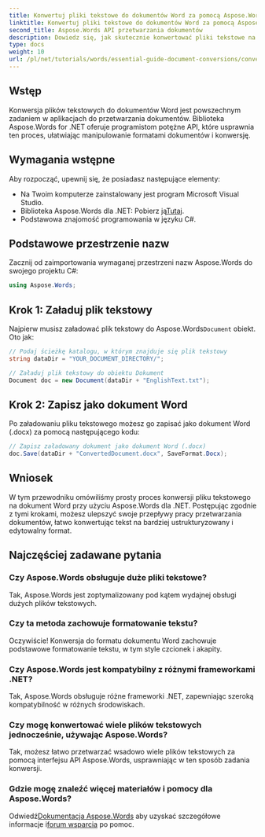 ```yaml
---
title: Konwertuj pliki tekstowe do dokumentów Word za pomocą Aspose.Words dla .NET
linktitle: Konwertuj pliki tekstowe do dokumentów Word za pomocą Aspose.Words dla .NET
second_title: Aspose.Words API przetwarzania dokumentów
description: Dowiedz się, jak skutecznie konwertować pliki tekstowe na dokumenty Word za pomocą biblioteki Aspose.Words for .NET. Ten przewodnik krok po kroku obejmuje wymagania wstępne i przykłady kodu.
type: docs
weight: 10
url: /pl/net/tutorials/words/essential-guide-document-conversions/convert-text-files-to-word-documents/
---
```

## Wstęp

Konwersja plików tekstowych do dokumentów Word jest powszechnym zadaniem w aplikacjach do przetwarzania dokumentów. Biblioteka Aspose.Words for .NET oferuje programistom potężne API, które usprawnia ten proces, ułatwiając manipulowanie formatami dokumentów i konwersję.

## Wymagania wstępne

Aby rozpocząć, upewnij się, że posiadasz następujące elementy:
- Na Twoim komputerze zainstalowany jest program Microsoft Visual Studio.
-  Biblioteka Aspose.Words dla .NET: Pobierz ją[Tutaj](https://releases.aspose.com/words/net/).
- Podstawowa znajomość programowania w języku C#.

## Podstawowe przestrzenie nazw

Zacznij od zaimportowania wymaganej przestrzeni nazw Aspose.Words do swojego projektu C#:

```csharp
using Aspose.Words;
```

## Krok 1: Załaduj plik tekstowy

 Najpierw musisz załadować plik tekstowy do Aspose.Words`Document` obiekt. Oto jak:

```csharp
// Podaj ścieżkę katalogu, w którym znajduje się plik tekstowy
string dataDir = "YOUR_DOCUMENT_DIRECTORY/";

// Załaduj plik tekstowy do obiektu Dokument
Document doc = new Document(dataDir + "EnglishText.txt");
```

## Krok 2: Zapisz jako dokument Word

Po załadowaniu pliku tekstowego możesz go zapisać jako dokument Word (.docx) za pomocą następującego kodu:

```csharp
// Zapisz załadowany dokument jako dokument Word (.docx)
doc.Save(dataDir + "ConvertedDocument.docx", SaveFormat.Docx);
```

## Wniosek

W tym przewodniku omówiliśmy prosty proces konwersji pliku tekstowego na dokument Word przy użyciu Aspose.Words dla .NET. Postępując zgodnie z tymi krokami, możesz ulepszyć swoje przepływy pracy przetwarzania dokumentów, łatwo konwertując tekst na bardziej ustrukturyzowany i edytowalny format.

## Najczęściej zadawane pytania

### Czy Aspose.Words obsługuje duże pliki tekstowe?
Tak, Aspose.Words jest zoptymalizowany pod kątem wydajnej obsługi dużych plików tekstowych.

### Czy ta metoda zachowuje formatowanie tekstu?
Oczywiście! Konwersja do formatu dokumentu Word zachowuje podstawowe formatowanie tekstu, w tym style czcionek i akapity.

### Czy Aspose.Words jest kompatybilny z różnymi frameworkami .NET?
Tak, Aspose.Words obsługuje różne frameworki .NET, zapewniając szeroką kompatybilność w różnych środowiskach.

### Czy mogę konwertować wiele plików tekstowych jednocześnie, używając Aspose.Words?
Tak, możesz łatwo przetwarzać wsadowo wiele plików tekstowych za pomocą interfejsu API Aspose.Words, usprawniając w ten sposób zadania konwersji.

### Gdzie mogę znaleźć więcej materiałów i pomocy dla Aspose.Words?
 Odwiedź[Dokumentacja Aspose.Words](https://reference.aspose.com/words/net/) aby uzyskać szczegółowe informacje i[forum wsparcia](https://forum.aspose.com/c/words/8) po pomoc.